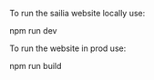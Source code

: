 To run the sailia website locally use: 

npm run dev

To run the website in prod use:

npm run build

